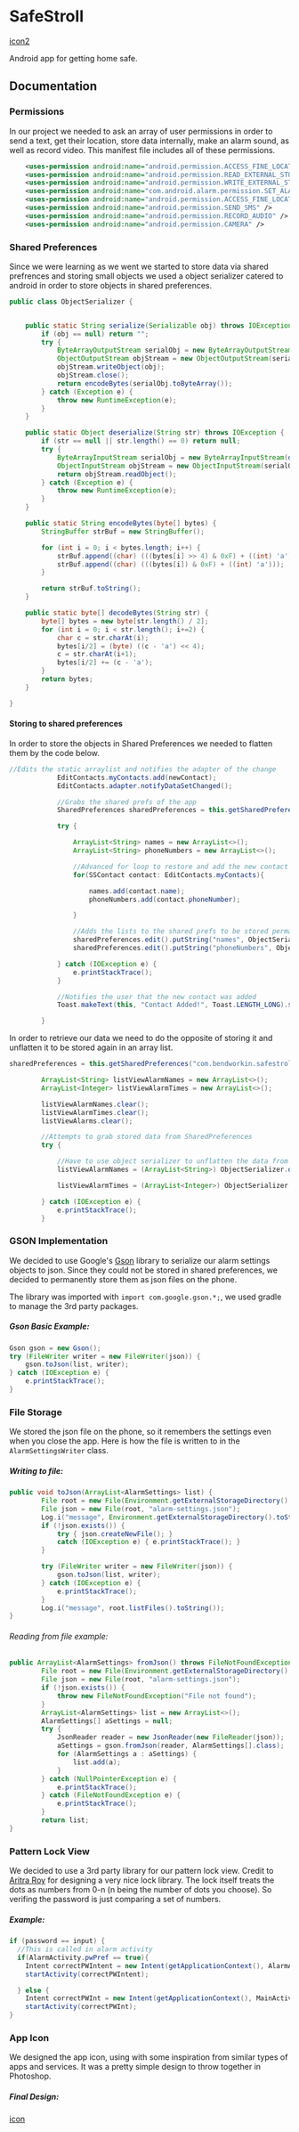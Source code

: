 # SafeStroll

[icon2](http://i.imgur.com/FcsIgxI.png)

Android app for getting home safe.

## Documentation

### Permissions

In our project we needed to ask an array of user permissions in order to send a text, get their location, 
store data internally, make an alarm sound, as well as record video. This manifest file includes all of these permissions.

```XML
    <uses-permission android:name="android.permission.ACCESS_FINE_LOCATION" />
    <uses-permission android:name="android.permission.READ_EXTERNAL_STORAGE" />
    <uses-permission android:name="android.permission.WRITE_EXTERNAL_STORAGE" />
    <uses-permission android:name="com.android.alarm.permission.SET_ALARM" />
    <uses-permission android:name="android.permission.ACCESS_FINE_LOCATION" />
    <uses-permission android:name="android.permission.SEND_SMS" />
    <uses-permission android:name="android.permission.RECORD_AUDIO" />
    <uses-permission android:name="android.permission.CAMERA" />
```

### Shared Preferences

Since we were learning as we went we started to store data via shared prefrences and storing small objects we 
used a object serializer catered to android in order to store objects in shared preferences.

```Java
public class ObjectSerializer {


    public static String serialize(Serializable obj) throws IOException {
        if (obj == null) return "";
        try {
            ByteArrayOutputStream serialObj = new ByteArrayOutputStream();
            ObjectOutputStream objStream = new ObjectOutputStream(serialObj);
            objStream.writeObject(obj);
            objStream.close();
            return encodeBytes(serialObj.toByteArray());
        } catch (Exception e) {
            throw new RuntimeException(e);
        }
    }

    public static Object deserialize(String str) throws IOException {
        if (str == null || str.length() == 0) return null;
        try {
            ByteArrayInputStream serialObj = new ByteArrayInputStream(decodeBytes(str));
            ObjectInputStream objStream = new ObjectInputStream(serialObj);
            return objStream.readObject();
        } catch (Exception e) {
            throw new RuntimeException(e);
        }
    }

    public static String encodeBytes(byte[] bytes) {
        StringBuffer strBuf = new StringBuffer();

        for (int i = 0; i < bytes.length; i++) {
            strBuf.append((char) (((bytes[i] >> 4) & 0xF) + ((int) 'a')));
            strBuf.append((char) (((bytes[i]) & 0xF) + ((int) 'a')));
        }

        return strBuf.toString();
    }

    public static byte[] decodeBytes(String str) {
        byte[] bytes = new byte[str.length() / 2];
        for (int i = 0; i < str.length(); i+=2) {
            char c = str.charAt(i);
            bytes[i/2] = (byte) ((c - 'a') << 4);
            c = str.charAt(i+1);
            bytes[i/2] += (c - 'a');
        }
        return bytes;
    }

}
```

#### Storing to shared preferences

In order to store the objects in Shared Preferences we needed to flatten them by the code below.

```Java
//Edits the static arraylist and notifies the adapter of the change
            EditContacts.myContacts.add(newContact);
            EditContacts.adapter.notifyDataSetChanged();

            //Grabs the shared prefs of the app
            SharedPreferences sharedPreferences = this.getSharedPreferences("com.bendworkin.safestroll",Context.MODE_PRIVATE);

            try {

                ArrayList<String> names = new ArrayList<>();
                ArrayList<String> phoneNumbers = new ArrayList<>();

                //Advanced for loop to restore and add the new contact to the lists
                for(SSContact contact: EditContacts.myContacts){

                    names.add(contact.name);
                    phoneNumbers.add(contact.phoneNumber);

                }

                //Adds the lists to the shared prefs to be stored permanently
                sharedPreferences.edit().putString("names", ObjectSerializer.serialize(names)).apply();
                sharedPreferences.edit().putString("phoneNumbers", ObjectSerializer.serialize(phoneNumbers)).apply();

            } catch (IOException e) {
                e.printStackTrace();
            }

            //Notifies the user that the new contact was added
            Toast.makeText(this, "Contact Added!", Toast.LENGTH_LONG).show();

        }
```

In order to retrieve our data we need to do the opposite of storing it and unflatten it to be stored again in an array list.

```Java
sharedPreferences = this.getSharedPreferences("com.bendworkin.safestroll", Context.MODE_PRIVATE);

        ArrayList<String> listViewAlarmNames = new ArrayList<>();
        ArrayList<Integer> listViewAlarmTimes = new ArrayList<>();

        listViewAlarmNames.clear();
        listViewAlarmTimes.clear();
        listViewAlarms.clear();

        //Attempts to grab stored data from SharedPreferences
        try {

            //Have to use object serializer to unflatten the data from shared preferences
            listViewAlarmNames = (ArrayList<String>) ObjectSerializer.deserialize(sharedPreferences.getString("alarmTitles", ObjectSerializer.serialize(new ArrayList<String>())));

            listViewAlarmTimes = (ArrayList<Integer>) ObjectSerializer.deserialize(String.valueOf(sharedPreferences.getInt("alarmTimes", Integer.parseInt(ObjectSerializer.serialize(new ArrayList<String>())))));

        } catch (IOException e) {
            e.printStackTrace();
        }
```

### GSON Implementation

We decided to use Google's [Gson](https://github.com/google/gson) library to serialize our alarm settings objects to json. Since they could not be stored in shared preferences, we decided to permanently store them as json files on the phone.

The library was imported with `import com.google.gson.*;`, we used gradle to manage the 3rd party packages.

##### Gson Basic Example:
```Java
Gson gson = new Gson();
try (FileWriter writer = new FileWriter(json)) {
    gson.toJson(list, writer);
} catch (IOException e) {
    e.printStackTrace();
}
```

### File Storage

We stored the json file on the phone, so it remembers the settings even when you close the app.
Here is how the file is written to in the `AlarmSettingsWriter` class.

##### Writing to file:
```Java
public void toJson(ArrayList<AlarmSettings> list) {
        File root = new File(Environment.getExternalStorageDirectory().toString());
        File json = new File(root, "alarm-settings.json");
        Log.i("message", Environment.getExternalStorageDirectory().toString());
        if (!json.exists()) {
            try { json.createNewFile(); }
            catch (IOException e) { e.printStackTrace(); }
        }

        try (FileWriter writer = new FileWriter(json)) {
            gson.toJson(list, writer);
        } catch (IOException e) {
            e.printStackTrace();
        }
        Log.i("message", root.listFiles().toString());
}
```
###### Reading from file example:
```Java
public ArrayList<AlarmSettings> fromJson() throws FileNotFoundException {
        File root = new File(Environment.getExternalStorageDirectory().toString());
        File json = new File(root, "alarm-settings.json");
        if (!json.exists()) {
            throw new FileNotFoundException("File not found");
        }
        ArrayList<AlarmSettings> list = new ArrayList<>();
        AlarmSettings[] aSettings = null;
        try {
            JsonReader reader = new JsonReader(new FileReader(json));
            aSettings = gson.fromJson(reader, AlarmSettings[].class);
            for (AlarmSettings a : aSettings) {
                list.add(a);
            }
        } catch (NullPointerException e) {
            e.printStackTrace();
        } catch (FileNotFoundException e) {
            e.printStackTrace();
        }
        return list;
}
```

### Pattern Lock View

We decided to use a 3rd party library for our pattern lock view. Credit to [Aritra Roy](https://github.com/aritraroy/PatternLockView) for designing a very nice lock library. The lock itself treats the dots as numbers from 0-n (n being the number of dots you choose). So verifing the password is just comparing a set of numbers.

##### Example:
```java
if (password == input) {
  //This is called in alarm activity
  if(AlarmActivity.pwPref == true){
    Intent correctPWIntent = new Intent(getApplicationContext(), AlarmActivity.class);
    startActivity(correctPWIntent);

  } else {
    Intent correctPWInt = new Intent(getApplicationContext(), MainActivity.class);
    startActivity(correctPWInt);
}
```

### App Icon

We designed the app icon, using with some inspiration from similar types of apps and services. It was a pretty simple design to throw together in Photoshop.
##### Final Design:

[icon](http://i.imgur.com/cqKV5Ur.png)




